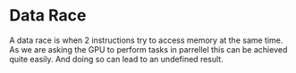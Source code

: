 # Data Race

A data race is when 2 instructions try to access memory at the same time. As we are asking the GPU
to perform tasks in parrellel this can be achieved quite easily. And doing so can lead to an
undefined result.